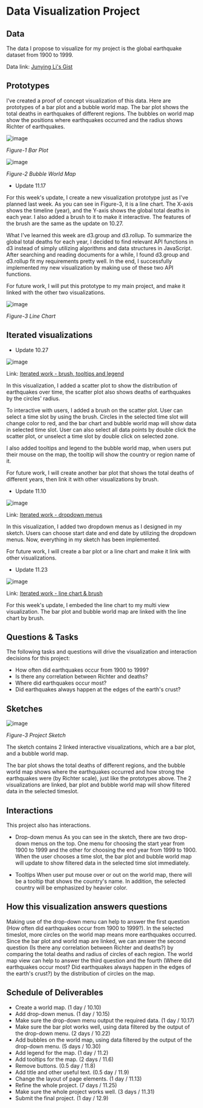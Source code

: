 # Data Visualization Project

## Data

The data I propose to visualize for my project is the global earthquake dataset from 1900 to 1999.

Data link: [Junying Li's Gist](https://gist.github.com/Junying-Li/72ef4641efd6b4abf371f5d9f4267a56)

## Prototypes

I’ve created a proof of concept visualization of this data. Here are prototypes of a bar plot and a bubble world map. The bar plot shows the total deaths in earthquakes of different regions. The bubbles on world map show the positions where earthquakes occurred and the radius shows Richter of earthquakes.

![image](project-prototype.PNG)

*Figure-1 Bar Plot*

![image](map-prototype.PNG)

*Figure-2 Bubble World Map*

- Update 11.17

For this week's update, I create a new visualization prototype just as I've planned last week. As you can see in Figure-3, it is a line chart. The X-axis shows the timeline (year), and the Y-axis shows the global total deaths in each year. I also added a brush to it to make it interactive. The features of the brush are the same as the update on 10.27. 

What I've learned this week are d3.group and d3.rollup. To summarize the global total deaths for each year, I decided to find relevant API functions in d3 instead of simply utilizing algorithms and data structures in JavaScript. After searching and reading documents for a while, I found d3.group and d3.rollup fit my requirements pretty well. In the end, I successfully implemented my new visualization by making use of these two API functions.

For future work, I will put this prototype to my main project, and make it linked with the other two visualizations.

![image](lineChart.PNG)

*Figure-3 Line Chart*

## Iterated visualizations

- Update 10.27

![image](iterated_brush_tooltips.PNG)

Link: [Iterated work - brush, tooltips and legend](https://vizhub.com/Junying-Li/c51fe87e3c5d48a4b5794ec903f35da4)

In this visualization, I added a scatter plot to show the distribution of earthquakes over time, the scatter plot also shows deaths of earthquakes by the circles' radius. 

To interactive with users, I added a brush on the scatter plot. User can select a time slot by using the brush. Circles in the selected time slot will change color to red, and the bar chart and bubble world map will show data in selected time slot. User can also select all data points by double click the scatter plot, or unselect a time slot by double click on selected zone.

I also added tooltips and legend to the bubble world map, when users put their mouse on the map, the tooltip will show the country or region name of it.

For future work, I will create another bar plot that shows the total deaths of different years, then link it with other visualizations by brush.

- Update 11.10

![image](dropdown.png)

Link: [Iterated work - dropdown menus](https://vizhub.com/Junying-Li/b7235be55f544d108affb47ca80fbb16)

In this visualization, I added two dropdown menus as I designed in my sketch. Users can choose start date and end date by utilizing the dropdown menus. Now, everything in my sketch has been implemented. 

For future work, I will create a bar plot or a line chart and make it link with other visualizations.

- Update 11.23

![image](lineChartMultiView.PNG)

Link: [Iterated work - line chart & brush](https://vizhub.com/Junying-Li/bd4c4ab2541e4f648df2a536976973aa)

For this week's update, I embeded the line chart to my multi view visualization. The bar plot and bubble world map are linked with the line chart by brush.


## Questions & Tasks

The following tasks and questions will drive the visualization and interaction decisions for this project:
* How often did earthquakes occur from 1900 to 1999? 
* Is there any correlation between Richter and deaths?
* Where did earthquakes occur most? 
* Did earthquakes always happen at the edges of the earth's crust?

## Sketches

![image](finalSketch.png)

*Figure-3 Project Sketch*

The sketch contains 2 linked interactive visualizations, which are a bar plot, and a bubble world map. 

The bar plot shows the total deaths of different regions, and the bubble world map shows where the earthquakes occurred and how strong the earthquakes were (by Richter scale), just like the prototypes above. The 2 visualizations are linked, bar plot and bubble world map will show filtered data in the selected timeslot. 

## Interactions

This project also has interactions. 

- Drop-down menus
As you can see in the sketch, there are two drop-down menus on the top. One menu for choosing the start year from 1900 to 1999 and the other for choosing the end year from 1999 to 1900. When the user chooses a time slot, the bar plot and bubble world map will update to show filtered data in the selected time slot immediately.

- Tooltips
When user put mouse over or out on the world map, there will be a tooltip that shows the country's name. In addition, the selected country will be emphasized by heavier color.

## How this visualization answers questions

Making use of the drop-down menu can help to answer the first question (How often did earthquakes occur from 1900 to 1999?). In the selected timeslot, more circles on the world map means more earthquakes occurred. Since the bar plot and world map are linked, we can answer the second question (Is there any correlation between Richter and deaths?) by comparing the total deaths and radius of circles of each region. The world map view can help to answer the third question and the fourth (Where did earthquakes occur most? Did earthquakes always happen in the edges of the earth's crust?) by the distribution of circles on the map.


## Schedule of Deliverables

- Create a world map. (1 day / 10.10)
- Add drop-down menus. (1 day / 10.15)
- Make sure the drop-down menu output the required data. (1 day / 10.17)
- Make sure the bar plot works well, using data filtered by the output of the drop-down menu. (2 days / 10.22)
- Add bubbles on the world map, using data filtered by the output of the drop-down menu. (5 days / 10.30)
- Add legend for the map. (1 day / 11.2)
- Add tooltips for the map. (2 days / 11.6)
- Remove buttons. (0.5 day / 11.8)
- Add title and other useful text. (0.5 day / 11.9)
- Change the layout of page elements. (1 day / 11.13)
- Refine the whole project. (7 days / 11.25)
- Make sure the whole project works well. (3 days / 11.31)
- Submit the final project. (1 day / 12.9)
